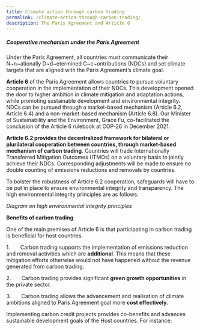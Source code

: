 ```yaml
---
title: Climate action through carbon trading
permalink: /climate-action-through-carbon-trading/
description: The Paris Agreement and Article 6
---
```

##### Cooperative mechanism under the Paris Agreement

Under the Paris Agreement, all countries must communicate their N~n~ationally D~d~etermined C~c~ontributions (NDCs) and set climate targets that are aligned with the Paris Agreement’s climate goal.

**Article 6** of the Paris Agreement allows countries to pursue voluntary cooperation in the implementation of their NDCs. This development opened the door to higher ambition in climate mitigation and adaptation actions, while promoting sustainable development and environmental integrity. NDCs can be pursued through a market-based mechanism (Article 6.2, Article 6.4) and a non-market-based mechanism (Article 6.8). Our Minister of Sustainability and the Environment, Grace Fu, co-facilitated the conclusion of the Article 6 rulebook at COP-26 in December 2021.

**Article 6.2 provides the decentralized framework for bilateral or plurilateral cooperation between countries, through market-based mechanism of carbon trading**. Countries will trade Internationally Transferred Mitigation Outcomes (ITMOs) on a voluntary basis to jointly achieve their NDCs. Corresponding adjustments will be made to ensure no double counting of emissions reductions and removals by countries.

To bolster the robustness of Article 6.2 cooperation, safeguards will have to be put in place to ensure environmental integrity and transparency. The high environmental integrity principles are as follows:

*Diagram on high environmental integrity principles*

**Benefits of carbon trading**

One of the main premises of Article 6 is that participating in carbon trading is beneficial for host countries.

1.       Carbon trading supports the implementation of emissions reduction and removal activities which are **additional**. This means that these mitigation efforts otherwise would not have happened without the revenue generated from carbon trading.

2.       Carbon trading provides significant **green growth opportunities** in the private sector.

3.       Carbon trading allows the advancement and realisation of climate ambitions aligned to Paris Agreement goal more **cost effectively.**

Implementing carbon credit projects provides co-benefits and advances sustainable development goals of the Host countries. For instance: